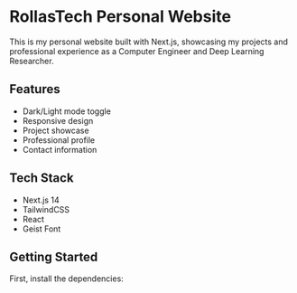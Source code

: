 # RollasTech Personal Website

This is my personal website built with Next.js, showcasing my projects and professional experience as a Computer Engineer and Deep Learning Researcher.

## Features

- Dark/Light mode toggle
- Responsive design
- Project showcase
- Professional profile
- Contact information

## Tech Stack

- Next.js 14
- TailwindCSS
- React
- Geist Font

## Getting Started

First, install the dependencies:

